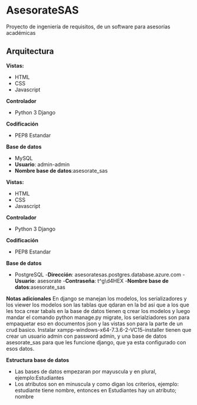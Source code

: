 # AsesorateSAS
Proyecto de ingeniería de requisitos, de un software para asesorías académicas

## Arquitectura

**Vistas:** 
 - HTML
 - CSS
 - Javascript
 
**Controlador**
 - Python 3 Django
 
**Codificación**
 - PEP8 Estandar
 
**Base de datos**
  - MySQL
  - **Usuario**: admin-admin
  - **Nombre base de datos**:asesorate_sas
 

**Vistas:** 
 - HTML
 - CSS
 - Javascript
 
**Controlador**
 - Python 3 Django
 
 
**Codificación**
 - PEP8 Estandar
 
**Base de datos**
- PostgreSQL
  -**Dirección**: asesoratesas.postgres.database.azure.com
  -**Usuario**: asesorate
  -**Contraseña**: t^g\d4HEX
  -**Nombre base de datos**:asesorate_sas

 **Notas adicionales**
 En django se manejan los modelos, los serializadores y los viewer
 los modelos son las tablas que qdaran en la bd asi que a los que 
 les toca crear tabals en la base de datos tienen q crear los modelos
 y luego mandar el comando python manage.py migrate, los serialziadores
 son para empaquetar eso en documentos json y las vistas son para 
 la parte de un crud basico. Instalar xampp-windows-x64-7.3.6-2-VC15-installer
 tienen que crear un usuario admin con password admin, y una base de datos 
 asesorate_sas para que les funcione django, que ya esta configurado con esos
 datos. 
 
 **Estructura base de datos**
 - Las bases de datos empezaran por mayuscula y en plural, ejemplo:Estudiantes
 - Los atributos son en minuscula y como digan los criterios, ejemplo: estudiante tiene nombre, entonces en Estudiantes hay un atributo; nombre
